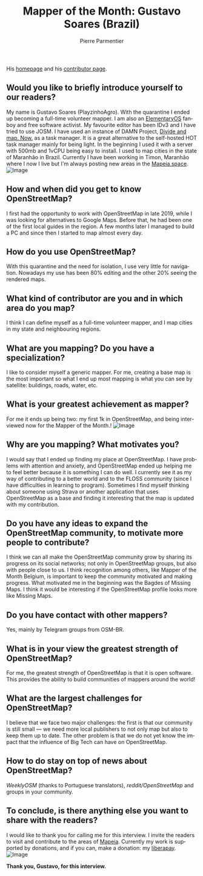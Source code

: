 ﻿---
title: "Mapper of the Month: Gustavo Soares (Brazil)"
featured: img2.jpg
layout: post
category: motm
author: Pierre Parmentier
lang: en
---

His [homepage](https://www.openstreetmap.org/user/PlayzinhoAgro) and his [contributor page](https://hdyc.neis-one.org/?PlayzinhoAgro).

## Would you like to briefly introduce yourself to our readers?

My name is Gustavo Soares (PlayzinhoAgro). With the quarantine I ended up becoming a full-time volunteer mapper. I am also an [ElementaryOS](https://elementary.io/) fanboy and free software activist. My favourite editor has been IDv3 and I have tried to use JOSM. I have used an instance of DAMN Project, [Divide and map. Now.](https://www.damn-project.org/) as a task manager. It is a great alternative to the self-hosted HOT task manager mainly for being light. In the beginning I used it with a server with 500mb and 1vCPU being easy to install. I used to map cities in the state of Maranhão in Brazil. Currently I have been working in Timon, Maranhão where I now I live but I'm always posting new areas in the [Mapeia.space](https://tarefas.mapeia.space/).![Image](img3.jpg "icon")

## How and when did you get to know OpenStreetMap?

I first had the opportunity to work with OpenStreetMap in late 2019, while I was looking for alternatives to Google Maps. Before that, he had been one of the first local guides in the region. A few months later I managed to build a PC and since then I started to map almost every day.

## How do you use OpenStreetMap?

With this quarantine and the need for isolation, I use very little for navigation. Nowadays my use has been 80% editing and the other 20% seeing the rendered maps.

## What kind of contributor are you and in which area do you map?

I think I can define myself as a full-time volunteer mapper, and I map cities in my state and neighbouring regions.

## What are you mapping? Do you have a specialization?

I like to consider myself a generic mapper. For me, creating a base  map is the most important so what I end up most mapping is what you can see by satellite: buildings, roads, water, etc.

## What is your greatest achievement as mapper?

For me it ends up being two: my first 1k in OpenStreetMap, and being interviewed now for the Mapper of the Month.!
![Image](img2.jpg "icon")

## Why are you mapping? What motivates you?

I would say that I ended up finding my place at OpenStreetMap. I have problems with attention and anxiety, and OpenStreetMap ended up helping me to feel better because it is something I can do well. I currently see it as my way of contributing to a better world and to the FLOSS community (since I have difficulties in learning to program). Sometimes I find myself thinking about someone using Strava or another application that uses OpenStreetMap as a base and finding it interesting that the map is updated with my contribution.

## Do you have any ideas to expand the OpenStreetMap community, to motivate more people to contribute?

I think we can all make the OpenStreetMap community grow by sharing its progress on its social networks; not only in OpenStreetMap groups, but also with people close to us. I think recognition among others, like Mapper of the Month Belgium, is important to keep the community motivated and making progress. What motivated me in the beginning was the Bagdes of Missing Maps. I think it would be interesting if the OpenStreetMap profile looks more like Missing Maps.

## Do you have contact with other mappers?

Yes, mainly by Telegram groups from OSM-BR.

## What is in your view the greatest strength of OpenStreetMap?

For me, the greatest strength of OpenStreetMap is that it is open software. This provides the ability to build communities of mappers around the world!

## What are the largest challenges for OpenStreetMap?

I believe that we face two major challenges: the first is that our community is still small — we need more local publishers to not only map but also to keep them up to date. The other problem is that we do not yet know the impact that the influence of Big Tech can have on OpenStreetMap.

## How to do stay on top of news about OpenStreetMap?

_WeeklyOSM_ (thanks to Portuguese translators), _reddit/OpenStreetMap_ and groups in your community.

## To conclude, is there anything else you want to share with the readers?

I would like to thank you for calling me for this interview. I invite the readers to visit and contribute to the areas of [Mapeia](https://tarefas.mapeia.space/). Currently my work is supported by donations, and if you can, make a donation: my [liberapay](https://liberapay.com/gustavo22soares).
![Image](img1.png "icon")

**Thank you, Gustavo, for this interview.**
